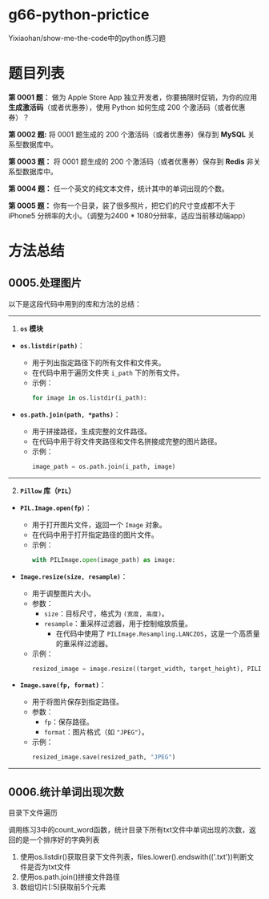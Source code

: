 # g66-python-prictice

Yixiaohan/show-me-the-code中的python练习题

# 题目列表

**第 0001 题：** 做为 Apple Store App 独立开发者，你要搞限时促销，为你的应用**生成激活码**（或者优惠券），使用 Python 如何生成 200 个激活码（或者优惠券）？

**第 0002 题:** 将 0001 题生成的 200 个激活码（或者优惠券）保存到 **MySQL** 关系型数据库中。

**第 0003 题：** 将 0001 题生成的 200 个激活码（或者优惠券）保存到 **Redis** 非关系型数据库中。

**第 0004 题：** 任一个英文的纯文本文件，统计其中的单词出现的个数。

**第 0005 题：** 你有一个目录，装了很多照片，把它们的尺寸变成都不大于 iPhone5 分辨率的大小。（调整为2400 * 1080分辩率，适应当前移动端app）


# 方法总结



## 0005.处理图片


以下是这段代码中用到的库和方法的总结：

---

1. **`os` 模块**

- **`os.listdir(path)`**：

  - 用于列出指定路径下的所有文件和文件夹。
  - 在代码中用于遍历文件夹 `i_path` 下的所有文件。
  - 示例：
    ```python
    for image in os.listdir(i_path):
    ```
- **`os.path.join(path, *paths)`**：

  - 用于拼接路径，生成完整的文件路径。
  - 在代码中用于将文件夹路径和文件名拼接成完整的图片路径。
  - 示例：
    ```python
    image_path = os.path.join(i_path, image)
    ```

---

2. **`Pillow` 库（`PIL`）**

- **`PIL.Image.open(fp)`**：

  - 用于打开图片文件，返回一个 `Image` 对象。
  - 在代码中用于打开指定路径的图片文件。
  - 示例：
    ```python
    with PILImage.open(image_path) as image:
    ```
- **`Image.resize(size, resample)`**：

  - 用于调整图片大小。
  - 参数：
    - `size`：目标尺寸，格式为 `(宽度, 高度)`。
    - `resample`：重采样过滤器，用于控制缩放质量。
      - 在代码中使用了 `PILImage.Resampling.LANCZOS`，这是一个高质量的重采样过滤器。
  - 示例：
    ```python
    resized_image = image.resize((target_width, target_height), PILImage.Resampling.LANCZOS)
    ```
- **`Image.save(fp, format)`**：

  - 用于将图片保存到指定路径。
  - 参数：
    - `fp`：保存路径。
    - `format`：图片格式（如 `"JPEG"`）。
  - 示例：
    ```python
    resized_image.save(resized_path, "JPEG")
    ```

---

## 0006.统计单词出现次数

目录下文件遍历

调用练习3中的count_word函数，统计目录下所有txt文件中单词出现的次数，返回的是一个排序好的字典列表

1. 使用os.listdir()获取目录下文件列表，files.lower().endswith(('.txt'))判断文件是否为txt文件
2. 使用os.path.join()拼接文件路径
3. 数组切片[:5]获取前5个元素

